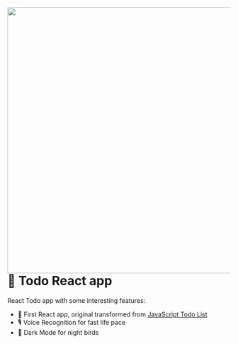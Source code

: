 <img src="https://user-images.githubusercontent.com/77694499/122281541-a91f4500-ceea-11eb-9184-80ddf4935965.png" align="left" height="" width="600" />  

# 📝 Todo React app

React Todo app with some interesting features: 

- 🦄  First React app, original transformed from [JavaScript Todo List](https://github.com/niwolos/TodoList)
- 🎙 Voice Recognition for fast life pace
- 🦉 Dark Mode for night birds  
  

<br/>  
